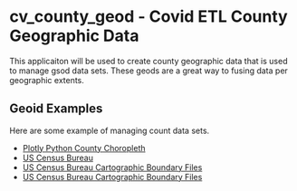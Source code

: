 # cv_county_geod - Covid ETL County Geographic Data

This applicaiton will be used to create county geographic data that is used to manage gsod data sets. These geods are a great way to fusing data per geographic extents.

## Geoid Examples 

Here are some example of managing count data sets.

- [Plotly Python County Choropleth](https://plotly.com/python/county-choropleth/)
- [US Census Bureau](https://www.census.gov/geographies/mapping-files/time-series/geo/cartographic-boundary-files.html)
- [US Census Bureau Cartographic Boundary Files](https://www.census.gov/geographies/mapping-files/time-series/geo/cartographic-boundary-files.html)
- [US Census Bureau Cartographic Boundary Files](https://www.census.gov/geographies/mapping-files/time-series/geo/cartographic-boundary-files.html)
